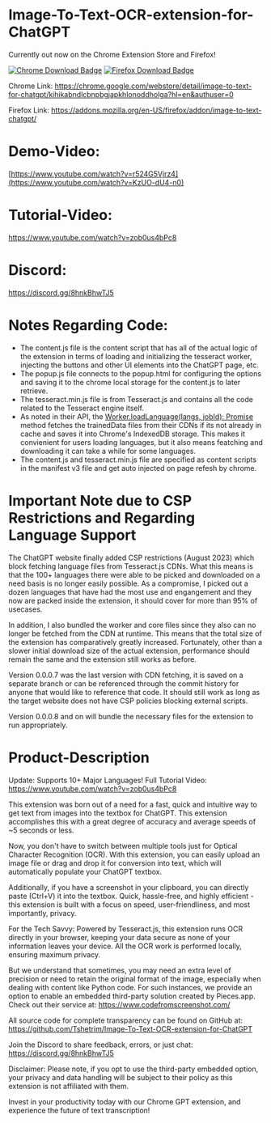 # Image-To-Text-OCR-extension-for-ChatGPT
Currently out now on the Chrome Extension Store and Firefox! 

[![Chrome Download Badge](https://github-production-user-asset-6210df.s3.amazonaws.com/49722313/263314841-d42bdf5a-5c75-4a84-80d3-344a97b36978.png)](https://chrome.google.com/webstore/detail/image-to-text-for-chatgpt/kihikabndlcbnpbgjapkhlonoddholga)
[![Firefox Download Badge](https://extensionworkshop.com/assets/img/documentation/publish/get-the-addon-178x60px.dad84b42.png)](https://addons.mozilla.org/en-US/firefox/addon/image-to-text-chatgpt/)

Chrome Link: https://chrome.google.com/webstore/detail/image-to-text-for-chatgpt/kihikabndlcbnpbgjapkhlonoddholga?hl=en&authuser=0

Firefox Link: https://addons.mozilla.org/en-US/firefox/addon/image-to-text-chatgpt/


# Demo-Video:
[https://www.youtube.com/watch?v=r524G5Vjrz4](https://www.youtube.com/watch?v=KzUO-dU4-n0)

# Tutorial-Video: 
https://www.youtube.com/watch?v=zob0us4bPc8

# Discord:
https://discord.gg/8hnkBhwTJ5

# Notes Regarding Code: 
- The content.js file is the content script that has all of the actual logic of the extension in terms of loading and initializing the tesseract worker, injecting the buttons and other UI elements into the ChatGPT page, etc. 
- The popup.js file connects to the popup.html for configuring the options and saving it to the chrome local storage for the content.js to later retrieve. 
- The tesseract.min.js file is from Tesseract.js and contains all the code related to the Tesseract engine itself. 
- As noted in their API, the [Worker.loadLanguage(langs, jobId): Promise
]([url](https://github.com/naptha/tesseract.js/blob/master/docs/api.md#worker-load-language)) method fetches the trainedData files from their CDNs if its not already in cache and saves it into Chrome's IndexedDB storage. This makes it convienient for users loading languages, but it also means featching and downloading it can take a while for some languages. 
- The content.js and tesseract.min.js file are specified as content scripts in the manifest v3 file and get auto injected on page refesh by chrome. 

# Important Note due to CSP Restrictions and Regarding Language Support 
The ChatGPT website finally added CSP restrictions (August 2023) which block fetching language files from Tesseract.js CDNs. What this means is that the 100+ languages there were able to be picked and downloaded on a need basis is no longer easily possible. As a compromise, I picked out a dozen languages that have had the most use and engangement and they now are packed inside the extension, it should cover for more than 95% of usecases. 

In addition, I also bundled the worker and core files since they also can no longer be fetched from the CDN at runtime. This means that the total size of the extension has comparatively greatly increased. Fortunately, other than a slower initial download size of the actual extension, performance should remain the same and the extension still works as before. 

Version 0.0.0.7 was the last version with CDN fetching, it is saved on a separate branch or can be referenced through the commit history for anyone that would like to reference that code. It should still work as long as the target website does not have CSP policies blocking external scripts. 

Version 0.0.0.8 and on will bundle the necessary files for the extension to run appropriately. 


# Product-Description
Update: Supports 10+ Major Languages! 
Full Tutorial Video: https://www.youtube.com/watch?v=zob0us4bPc8

This extension was born out of a need for a fast, quick and intuitive way to get text from images into the textbox for ChatGPT. This extension accomplishes this with a great degree of accuracy and average speeds of ~5 seconds or less. 

Now, you don't have to switch between multiple tools just for Optical Character Recognition (OCR). With this extension, you can easily upload an image file or drag and drop it for conversion into text, which will automatically populate your ChatGPT textbox. 

Additionally, if you have a screenshot in your clipboard, you can directly paste (Ctrl+V) it into the textbox. Quick, hassle-free, and highly efficient - this extension is built with a focus on speed, user-friendliness, and most importantly, privacy.

For the Tech Savvy:
Powered by Tesseract.js, this extension runs OCR directly in your browser, keeping your data secure as none of your information leaves your device. All the OCR work is performed locally, ensuring maximum privacy.

But we understand that sometimes, you may need an extra level of precision or need to retain the original format of the image, especially when dealing with content like Python code. For such instances, we provide an option to enable an embedded third-party solution created by Pieces.app. Check out their service at: https://www.codefromscreenshot.com/

All source code for complete transparency can be found on GitHub at: 
https://github.com/Tshetrim/Image-To-Text-OCR-extension-for-ChatGPT

Join the Discord to share feedback, errors, or just chat:
https://discord.gg/8hnkBhwTJ5

Disclaimer: Please note, if you opt to use the third-party embedded option, your privacy and data handling will be subject to their policy as this extension is not affiliated with them.

Invest in your productivity today with our Chrome GPT extension, and experience the future of text transcription!

